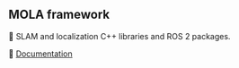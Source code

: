 ## MOLA framework

🚀 SLAM and localization C++ libraries and ROS 2 packages.

📄 [Documentation](https://docs.mola-slam.org/latest/)
